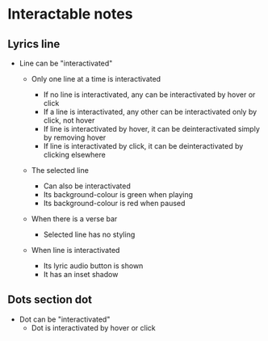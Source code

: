 # Interactable notes

## Lyrics line

* Line can be "interactivated"
    * Only one line at a time is interactivated
        * If no line is interactivated, any can be interactivated by hover or click
        * If a line is interactivated, any other can be interactivated only by click, not hover
        * If line is interactivated by hover, it can be deinteractivated simply by removing hover
        * If line is interactivated by click, it can be deinteractivated by clicking elsewhere

    * The selected line
        * Can also be interactivated
        * Its background-colour is green when playing
        * Its background-colour is red when paused

    * When there is a verse bar
        * Selected line has no styling

    * When line is interactivated
        * Its lyric audio button is shown
        * It has an inset shadow

## Dots section dot

* Dot can be "interactivated"
    * Dot is interactivated by hover or click
